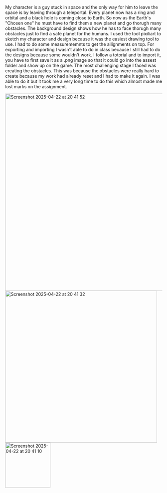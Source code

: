 My character is a guy stuck in space and the only way for him to leave the space is by leaving through a teleportal. Every planet now has a ring and orbital and a black hole is coming close to Earth. So now as the Earth's "Chosen one" he must have to find them a new planet and go thorugh many obstacles. The background design shows how he has to face thorugh many obstacles just to find a safe planet for the humans.
I used the tool pixiliart to sketch my character and design because it was the easiest drawing tool to use. I had to do some measurememnts to get the allignments on top.
For exporting and importing I wasn't able to do in class because I still had to do the designs because some wouldn't work. I follow a totorial and to import it, you have to first save it as a .png image so that it could go into the assest folder and show up on the game. 
The most challenging stage I faced was creating the obstacles. This was because the obstacles were really hard to create because my work had already reset and I had to make it again. I was able to do it but it took me a very long time to do this which almost made me lost marks on the assignment.

<img width="633" alt="Screenshot 2025-04-22 at 20 41 52" src="https://github.com/user-attachments/assets/3b8ee3fd-9d0d-44e2-9d53-8fe72ae96166" />
<img width="487" alt="Screenshot 2025-04-22 at 20 41 32" src="https://github.com/user-attachments/assets/f70aafe2-1c94-43de-9a93-a6d27256457d" />
<img width="145" alt="Screenshot 2025-04-22 at 20 41 10" src="https://github.com/user-attachments/assets/02958ff2-7f9f-4a3a-8e7c-f992c7c2ccf3" />
